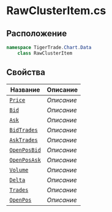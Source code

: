 
# RawClusterItem.cs
## Расположение
```csharp
namespace TigerTrade.Chart.Data  
    class RawClusterItem
```

## Свойства
| Название | Описание |
| --- | --- |
| [`Price`](./svoistva/Price.md) | *Описание* |
| [`Bid`](./svoistva/Bid.md) | *Описание* |
| [`Ask`](./svoistva/Ask.md) | *Описание* |
| [`BidTrades`](./svoistva/BidTrades.md) | *Описание* |
| [`AskTrades`](./svoistva/AskTrades.md) | *Описание* |
| [`OpenPosBid`](./svoistva/OpenPosBid.md) | *Описание* |
| [`OpenPosAsk`](./svoistva/OpenPosAsk.md) | *Описание* |
| [`Volume`](./svoistva/Volume.md) | *Описание* |
| [`Delta`](./svoistva/Delta.md) | *Описание* |
| [`Trades`](./svoistva/Trades.md) | *Описание* |
| [`OpenPos`](./svoistva/OpenPos.md) | *Описание* |
